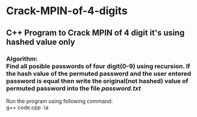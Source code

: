 # Crack-MPIN-of-4-digits
## C++ Program to Crack MPIN of 4 digit it's using hashed value only
### Algorithm:<br>Find all posible passwords of four digit(0-9) using recursion. If the hash value of the permuted password and the user entered password is equal then write the original(not hashed) value of permuted password into the file <i>password.txt</i> 
Run the program using following command:<br>
g++ code.cpp
.\a

